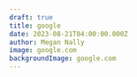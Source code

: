 ```yaml
---
draft: true
title: google
date: 2023-08-21T04:00:00.000Z
author: Megan Nally
image: google.com
backgroundImage: google.com
---
```


